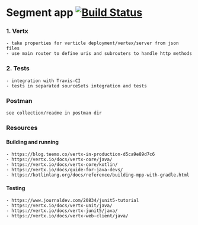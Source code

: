# Segment app  [![Build Status](https://travis-ci.org/HubertTatar/segments.svg?branch=master)](https://travis-ci.org/HubertTatar/segments)

### 1. Vertx
    - take properties for verticle deployment/vertex/server from json files
    - use main router to define uris and subrouters to handle http methods
    
### 2. Tests
    - integration with Travis-CI
    - tests in separated sourceSets integration and tests    
    
### Postman
    see collection/readme in postman dir    
    
### Resources
#### Building and running
    - https://blog.teemo.co/vertx-in-production-d5ca9e89d7c6
    - https://vertx.io/docs/vertx-core/java/
    - https://vertx.io/docs/vertx-core/kotlin/    
    - https://vertx.io/docs/guide-for-java-devs/
    - https://kotlinlang.org/docs/reference/building-mpp-with-gradle.html
#### Testing    
    - https://www.journaldev.com/20834/junit5-tutorial
    - https://vertx.io/docs/vertx-unit/java/
    - https://vertx.io/docs/vertx-junit5/java/
    - https://vertx.io/docs/vertx-web-client/java/
    
    

